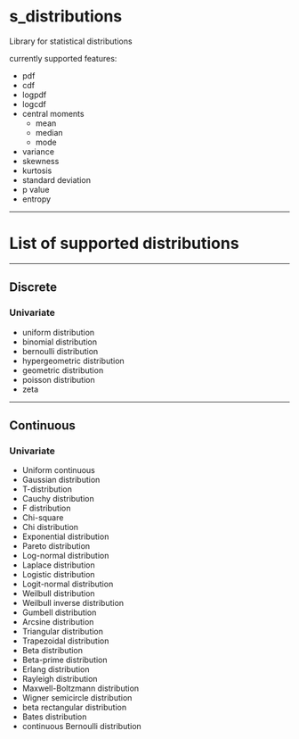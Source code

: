 # s_distributions

Library for statistical distributions

currently supported features:
- pdf
- cdf
- logpdf
- logcdf
- central moments 
    - mean 
    - median
    - mode 
- variance
- skewness
- kurtosis
- standard deviation
- p value
- entropy

----


# List of supported distributions 
---
## Discrete 
### Univariate 
- uniform distribution
- binomial distribution
- bernoulli distribution
- hypergeometric distribution
- geometric distribution
- poisson distribution
- zeta 
----
## Continuous
### Univariate 

- Uniform continuous
- Gaussian distribution
- T-distribution
- Cauchy distribution
- F distribution
- Chi-square
- Chi distribution
- Exponential distribution
- Pareto distribution
- Log-normal distribution
- Laplace distribution
- Logistic distribution
- Logit-normal distribution
- Weilbull distribution
- Weilbull inverse distribution
- Gumbell distribution
- Arcsine distribution
- Triangular distribution
- Trapezoidal distribution
- Beta distribution
- Beta-prime distribution
- Erlang distribution
- Rayleigh distribution
- Maxwell-Boltzmann distribution
- Wigner semicircle distribution
- beta rectangular distribution
- Bates distribution
- continuous Bernoulli distribution